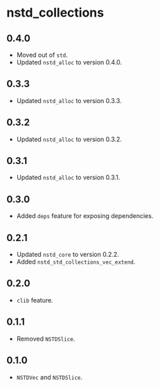 # nstd_collections
## 0.4.0
- Moved out of `std`.
- Updated `nstd_alloc` to version 0.4.0.
## 0.3.3
- Updated `nstd_alloc` to version 0.3.3.
## 0.3.2
- Updated `nstd_alloc` to version 0.3.2.
## 0.3.1
- Updated `nstd_alloc` to version 0.3.1.
## 0.3.0
- Added `deps` feature for exposing dependencies.
## 0.2.1
- Updated `nstd_core` to version 0.2.2.
- Added `nstd_std_collections_vec_extend`.
## 0.2.0
- `clib` feature.
## 0.1.1
- Removed `NSTDSlice`.
## 0.1.0
- `NSTDVec` and `NSTDSlice`.
